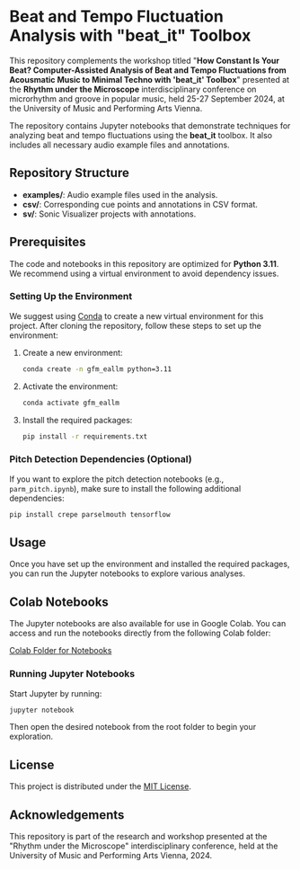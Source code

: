 
# Beat and Tempo Fluctuation Analysis with "beat_it" Toolbox

This repository complements the workshop titled "**How Constant Is Your Beat? Computer-Assisted Analysis of Beat and Tempo Fluctuations from Acousmatic Music to Minimal Techno with 'beat_it' Toolbox**" presented at the **Rhythm under the Microscope** interdisciplinary conference on microrhythm and groove in popular music, held 25-27 September 2024, at the University of Music and Performing Arts Vienna.

The repository contains Jupyter notebooks that demonstrate techniques for analyzing beat and tempo fluctuations using the **beat_it** toolbox. It also includes all necessary audio example files and annotations.

## Repository Structure

- **examples/**: Audio example files used in the analysis.
- **csv/**: Corresponding cue points and annotations in CSV format.
- **sv/**: Sonic Visualizer projects with annotations.

## Prerequisites

The code and notebooks in this repository are optimized for **Python 3.11**. We recommend using a virtual environment to avoid dependency issues.

### Setting Up the Environment

We suggest using [Conda](https://docs.conda.io/en/latest/) to create a new virtual environment for this project. After cloning the repository, follow these steps to set up the environment:

1. Create a new environment:

    ```bash
    conda create -n gfm_eallm python=3.11
    ```

2. Activate the environment:

    ```bash
    conda activate gfm_eallm
    ```

3. Install the required packages:

    ```bash
    pip install -r requirements.txt
    ```

### Pitch Detection Dependencies (Optional)

If you want to explore the pitch detection notebooks (e.g., `parm_pitch.ipynb`), make sure to install the following additional dependencies:

```bash
pip install crepe parselmouth tensorflow
```

## Usage

Once you have set up the environment and installed the required packages, you can run the Jupyter notebooks to explore various analyses.

## Colab Notebooks

The Jupyter notebooks are also available for use in Google Colab. You can access and run the notebooks directly from the following Colab folder:

[Colab Folder for Notebooks](https://drive.google.com/drive/folders/1cMQOTImAuaW0he8JIG6GxjjL297TnY-a?usp=sharing)


### Running Jupyter Notebooks

Start Jupyter by running:

```bash
jupyter notebook
```

Then open the desired notebook from the root folder to begin your exploration.

## License

This project is distributed under the [MIT License](LICENSE).

## Acknowledgements

This repository is part of the research and workshop presented at the "Rhythm under the Microscope" interdisciplinary conference, held at the University of Music and Performing Arts Vienna, 2024.
